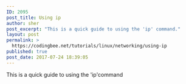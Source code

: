 ```yaml
---
ID: 2095
post_title: Using ip
author: sher
post_excerpt: "This is a quick guide to using the 'ip' command."
layout: post
permalink: >
  https://codingbee.net/tutorials/linux/networking/using-ip
published: true
post_date: 2017-07-24 18:39:05
---
```

This is a quick guide to using the 'ip'command